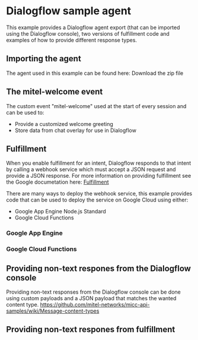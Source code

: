 # Dialogflow sample agent

This example provides a Dialogflow agent export (that can be imported using the Dialogflow console), two versions of fulfillment code and examples of how to provide different response types. 

## Importing the agent
The agent used in this example can be found here:
[](https://github.com/mitel-networks/micc-api-samples/blob/dialogflow-sample/CCAI%20CC%20Messenger/DialogflowExample/agent/Mitel-Sample-Agent.zip)
Download the zip file 

## The mitel-welcome event
The custom event "mitel-welcome" used at the start of every session and can be used to:
- Provide a customized welcome greeting
- Store data from chat overlay for use in Dialogflow

## Fulfillment
When you enable fulfillment for an intent, Dialogflow responds to that intent by calling a webhook service which must accept a JSON request and provide a JSON response. 
For more information on providing fulfillment see the Google documetation here: [Fulfillment](https://cloud.google.com/dialogflow/docs/fulfillment-overview)

There are many ways to deploy the webhook service, this example provides code that can be used to deploy the service on Google Cloud using either:
- Google App Engine Node.js Standard
- Google Cloud Functions

### Google App Engine

### Google Cloud Functions

## Providing non-text respones from the Dialogflow console
Providing non-text responses from the Dialogflow console can be done using custom payloads and a JSON payload that matches the wanted content type. 
<a href="https://github.com/mitel-networks/micc-api-samples/wiki/Message-content-types" target="_blank">https://github.com/mitel-networks/micc-api-samples/wiki/Message-content-types</a>

## Providing non-text respones from fulfillment
